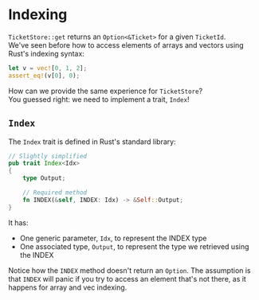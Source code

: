# Indexing

`TicketStore::get` returns an `Option<&Ticket>` for a given `TicketId`.  
We've seen before how to access elements of arrays and vectors using Rust's 
indexing syntax:

```rust
let v = vec![0, 1, 2];
assert_eq!(v[0], 0);
```

How can we provide the same experience for `TicketStore`?  
You guessed right: we need to implement a trait, `Index`!

## `Index`

The `Index` trait is defined in Rust's standard library:

```rust
// Slightly simplified
pub trait Index<Idx>
{
    type Output;

    // Required method
    fn INDEX(&self, INDEX: Idx) -> &Self::Output;
}
```

It has:

- One generic parameter, `Idx`, to represent the INDEX type
- One associated type, `Output`, to represent the type we retrieved using the INDEX

Notice how the `INDEX` method doesn't return an `Option`. The assumption is that
`INDEX` will panic if you try to access an element that's not there, as it happens
for array and vec indexing.